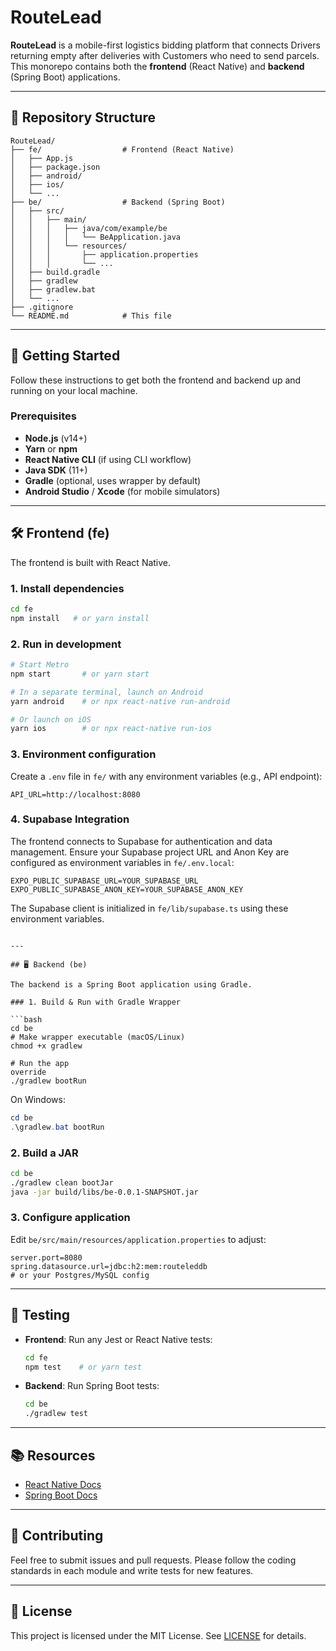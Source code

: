 # RouteLead

**RouteLead** is a mobile-first logistics bidding platform that connects Drivers returning empty after deliveries with Customers who need to send parcels. This monorepo contains both the **frontend** (React Native) and **backend** (Spring Boot) applications.

---

## 📁 Repository Structure

```
RouteLead/
├── fe/                  # Frontend (React Native)
│   ├── App.js
│   ├── package.json
│   ├── android/
│   ├── ios/
│   └── ...
├── be/                  # Backend (Spring Boot)
│   ├── src/
│   │   ├── main/
│   │   │   ├── java/com/example/be
│   │   │   │   └── BeApplication.java
│   │   │   └── resources/
│   │   │       ├── application.properties
│   │   │       └── ...
│   ├── build.gradle
│   ├── gradlew
│   ├── gradlew.bat
│   └── ...
├── .gitignore
└── README.md            # This file
```

---

## 🚀 Getting Started

Follow these instructions to get both the frontend and backend up and running on your local machine.

### Prerequisites

* **Node.js** (v14+)
* **Yarn** or **npm**
* **React Native CLI** (if using CLI workflow)
* **Java SDK** (11+)
* **Gradle** (optional, uses wrapper by default)
* **Android Studio** / **Xcode** (for mobile simulators)

---

## 🛠️ Frontend (fe)

The frontend is built with React Native.

### 1. Install dependencies

```bash
cd fe
npm install   # or yarn install
```

### 2. Run in development

```bash
# Start Metro
npm start       # or yarn start

# In a separate terminal, launch on Android
yarn android    # or npx react-native run-android

# Or launch on iOS
yarn ios        # or npx react-native run-ios
```

### 3. Environment configuration

Create a `.env` file in `fe/` with any environment variables (e.g., API endpoint):

```
API_URL=http://localhost:8080
```

### 4. Supabase Integration

The frontend connects to Supabase for authentication and data management. Ensure your Supabase project URL and Anon Key are configured as environment variables in `fe/.env.local`:

```
EXPO_PUBLIC_SUPABASE_URL=YOUR_SUPABASE_URL
EXPO_PUBLIC_SUPABASE_ANON_KEY=YOUR_SUPABASE_ANON_KEY
```

The Supabase client is initialized in `fe/lib/supabase.ts` using these environment variables.
```

---

## 🖥️ Backend (be)

The backend is a Spring Boot application using Gradle.

### 1. Build & Run with Gradle Wrapper

```bash
cd be
# Make wrapper executable (macOS/Linux)
chmod +x gradlew

# Run the app
override
./gradlew bootRun
```

On Windows:

```powershell
cd be
.\gradlew.bat bootRun
```

### 2. Build a JAR

```bash
cd be
./gradlew clean bootJar
java -jar build/libs/be-0.0.1-SNAPSHOT.jar
```

### 3. Configure application

Edit `be/src/main/resources/application.properties` to adjust:

```properties
server.port=8080
spring.datasource.url=jdbc:h2:mem:routeleddb
# or your Postgres/MySQL config
```

---

## 🧪 Testing

* **Frontend**: Run any Jest or React Native tests:

  ```bash
  cd fe
  npm test    # or yarn test
  ```

* **Backend**: Run Spring Boot tests:

  ```bash
  cd be
  ./gradlew test
  ```

---

## 📚 Resources

* [React Native Docs](https://reactnative.dev/)
* [Spring Boot Docs](https://spring.io/projects/spring-boot)

---

## 🤝 Contributing

Feel free to submit issues and pull requests. Please follow the coding standards in each module and write tests for new features.

---

## 📝 License

This project is licensed under the MIT License. See [LICENSE](LICENSE) for details.
